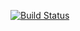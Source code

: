 [![Build Status](https://travis-ci.org/makevertti/ohtu-viikko3.svg?branch=master)](https://travis-ci.org/makevertti/ohtu-viikko3)